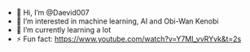 - 👋 Hi, I’m @Daevid007
- 👀 I’m interested in machine learning, AI and Obi-Wan Kenobi
- 🌱 I’m currently learning a lot
- ⚡ Fun fact: https://www.youtube.com/watch?v=Y7MI_vvRYvk&t=2s

<!---
Daevid007/Daevid007 is a ✨ special ✨ repository because its `README.md` (this file) appears on your GitHub profile.
You can click the Preview link to take a look at your changes.
--->
